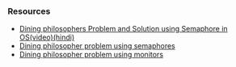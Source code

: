 ### Resources
- [Dining philosophers Problem and Solution using Semaphore in OS(video)(hindi)](https://youtu.be/HHoB2t_B6MI)
- [Dining philosopher problem using semaphores](https://www.geeksforgeeks.org/dining-philosopher-problem-using-semaphores/)
- [Dining philosopher problem using monitors](https://www.geeksforgeeks.org/dining-philosophers-solution-using-monitors/)
